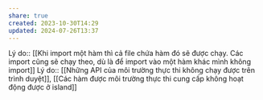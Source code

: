```yaml
---
share: true
created: 2023-10-30T14:29
updated: 2024-07-26T13:37
---
```

Lý do:: [[Khi import một hàm thì cả file chứa hàm đó sẽ được chạy. Các import cũng sẽ chạy theo, dù là để import vào một hàm khác mình không import]]
Lý do:: [[Những API của môi trường thực thi không chạy được trên trình duyệt]], [[Các hàm được môi trường thực thi cung cấp không hoạt động được ở island]] 
